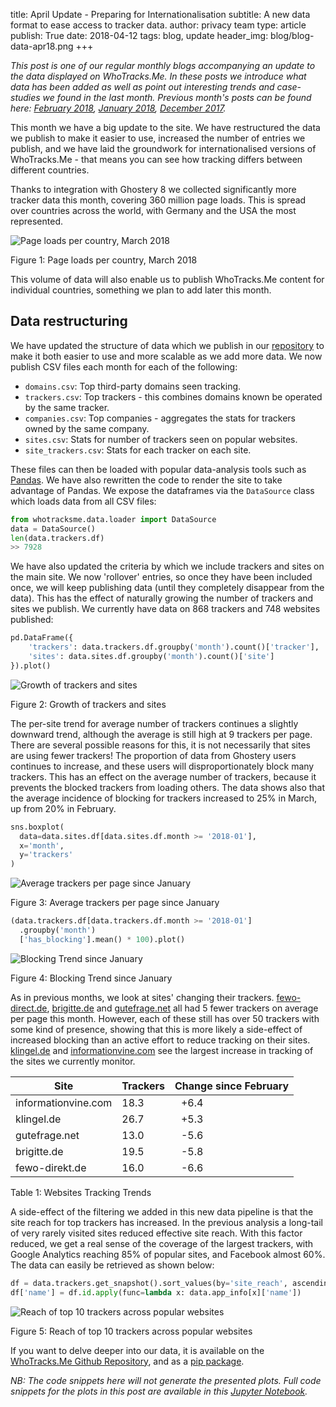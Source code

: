 title: April Update - Preparing for Internationalisation
subtitle: A new data format to ease access to tracker data.
author: privacy team
type: article
publish: True
date: 2018-04-12
tags: blog, update
header_img: blog/blog-data-apr18.png
+++

_This post is one of our regular monthly blogs accompanying an update to the data
displayed on WhoTracks.Me. In these posts we introduce what data has been added as well
as point out interesting trends and case-studies we found in the last month. Previous
month's posts can be found here: [February 2018](./update_feb_2018/html),
[January 2018](./update_jan_2018.html), [December 2017](./update_dec_2017.html)._

This month we have a big update to the site. We have restructured the data we publish to
make it easier to use, increased the number of entries we publish, and we have laid the
groundwork for internationalised versions of WhoTracks.Me - that means you can see how
tracking differs between different countries.

Thanks to integration with Ghostery 8 we collected significantly more tracker data this
month, covering 360 million page loads. This is spread over countries across the world,
with Germany and the USA the most represented.

![Page loads per country, March 2018](../static/img/blog/update_apr18/page_loads_per_country.svg)
<p class="img-caption">Figure 1: Page loads per country, March 2018</p>

This volume of data will also enable us to publish WhoTracks.Me content for individual
countries, something we plan to add later this month.


## Data restructuring

We have updated the structure of data which we publish in our [repository](https://github.com/cliqz-oss/whotracks.me/) to make it both easier to use and more
scalable as we add more data. We now publish CSV files each month for each of the
following:

 * `domains.csv`: Top third-party domains seen tracking.
 * `trackers.csv`: Top trackers - this combines domains known be operated by the same tracker.
 * `companies.csv`: Top companies - aggregates the stats for trackers owned by the same company.
 * `sites.csv`: Stats for number of trackers seen on popular websites.
 * `site_trackers.csv`: Stats for each tracker on each site.

These files can then be loaded with popular data-analysis tools such as
[Pandas](https://pandas.pydata.org/). We have also rewritten the code to render the site
to take advantage of Pandas. We expose the dataframes via the `DataSource` class which
loads data from all CSV files:

```python
from whotracksme.data.loader import DataSource
data = DataSource()
len(data.trackers.df)
>> 7928
```

We have also updated the criteria by which we include trackers and sites on the main site.
We now 'rollover' entries, so once they have been included once, we will keep publishing
data (until they completely disappear from the data). This has the effect of naturally
growing the number of trackers and sites we publish. We currently have data on
868 trackers and 748 websites published:

```python
pd.DataFrame({
    'trackers': data.trackers.df.groupby('month').count()['tracker'],
    'sites': data.sites.df.groupby('month').count()['site']
}).plot()
```

![Growth of trackers and sites](../static/img/blog/update_apr18/data_growth.svg)
<p class="img-caption">Figure 2: Growth of trackers and sites</p>



The per-site trend for average number of trackers continues a slightly downward trend,
although the average is still high at 9 trackers per page. There are several possible
reasons for this, it is not necessarily that sites are using fewer trackers! The
proportion of data from Ghostery users continues to increase, and these users will
disproportionately block many trackers. This has an effect on the average number of
trackers, because it prevents the blocked trackers from loading others. The data shows
also that the average incidence of blocking for trackers increased to 25% in March, up
from 20% in February.

```python
sns.boxplot(
  data=data.sites.df[data.sites.df.month >= '2018-01'],
  x='month',
  y='trackers'
)
```

![Average trackers per page since January](../static/img/blog/update_apr18/site_trackers_box.svg)
<p class="img-caption">Figure 3: Average trackers per page since January</p>


```python
(data.trackers.df[data.trackers.df.month >= '2018-01']
  .groupby('month')
  ['has_blocking'].mean() * 100).plot()
```
<!-- <img alt='Blocking Trend since January', src='../static/img/blog/update_apr18/blocking_trend.svg', style='height:200px'> -->
![Blocking Trend since January](../static/img/blog/update_apr18/blocking_trend.svg)
<p class="img-caption">Figure 4: Blocking Trend since January</p>


As in previous months, we look at sites' changing their trackers. [fewo-direct.de](../websites/fewo-direkt.de.html), [brigitte.de](../websites/brigitte.de.html) and [gutefrage.net](../websites/gutefrage.net.html) all had 5 fewer trackers on average per page this month. However, each of these still has over 50 trackers with some kind of presence, showing that this is more likely a side-effect of increased blocking than an active effort to reduce tracking on their sites. [klingel.de](../websites/klingel.de.html) and [informationvine.com](../websites/informationvine.com.html) see the largest increase in tracking of the sites we currently monitor.

<table class="table table-hover">
  <thead>
    <tr>
      <th>Site</th>
      <th>Trackers</th>
      <th>Change since February</th>
    </tr>
  </thead>
  <tbody>
    <tr>
      <td>informationvine.com</td>
      <td>18.3</td>
      <td><i class="fa fa-caret-up" style="color: red; margin-right: 10px"></i> +6.4</td>
    </tr>
    <tr>
      <td>klingel.de</td>
      <td>26.7</td>
      <td><i class="fa fa-caret-up" style="color: red; margin-right: 10px"></i> +5.3</td>
    </tr>
    <tr>
      <td>gutefrage.net</td>
      <td>13.0</td>
      <td><i class="fa fa-caret-down" style="color: green; margin-right: 10px"></i> -5.6</td>
    </tr>
    <tr>
      <td>brigitte.de</td>
      <td>19.5</td>
      <td><i class="fa fa-caret-down" style="color: green; margin-right: 10px"></i> -5.8</td>
    </tr>
    <tr>
      <td>fewo-direkt.de</td>
      <td>16.0</td>
      <td><i class="fa fa-caret-down" style="color: green; margin-right: 10px"></i> -6.6</td>
    </tr>
  </tbody>
</table>
<p class="img-caption">Table 1: Websites Tracking Trends</p>

A side-effect of the filtering we added in this new data pipeline is that the site reach
for top trackers has increased. In the previous analysis a long-tail of very rarely
visited sites reduced effective site reach. With this factor reduced, we get a real
sense of the coverage of the largest trackers, with Google Analytics reaching 85% of
popular sites, and Facebook almost 60%. The data can easily be retrieved
as shown below:

```python
df = data.trackers.get_snapshot().sort_values(by='site_reach', ascending=False).head(10)
df['name'] = df.id.apply(func=lambda x: data.app_info[x]['name'])
```
![Reach of top 10 trackers across popular websites](../static/img/blog/update_apr18/top10_site_reach.svg)
<p class="img-caption">Figure 5: Reach of top 10 trackers across popular websites</p>


If you want to delve deeper into our data, it is available on the [WhoTracks.Me Github Repository](https://github.com/cliqz-oss/whotracks.me/tree/master/whotracksme/data), and as a [pip package](https://pypi.python.org/pypi/whotracksme/).

_NB: The code snippets here will not generate the presented plots. Full code snippets
for the plots in this post are available in this [Jupyter Notebook](https://nbviewer.jupyter.org/github/cliqz-oss/whotracks.me/blob/master/contrib/wtm_march_update.ipynb)._
